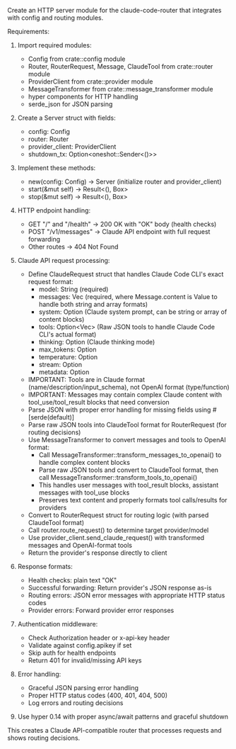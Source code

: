 Create an HTTP server module for the claude-code-router that integrates with config and routing modules.

Requirements:
1. Import required modules:
   - Config from crate::config module
   - Router, RouterRequest, Message, ClaudeTool from crate::router module
   - ProviderClient from crate::provider module
   - MessageTransformer from crate::message_transformer module
   - hyper components for HTTP handling
   - serde_json for JSON parsing

2. Create a Server struct with fields:
   - config: Config
   - router: Router  
   - provider_client: ProviderClient
   - shutdown_tx: Option<oneshot::Sender<()>>

3. Implement these methods:
   - new(config: Config) -> Server (initialize router and provider_client)
   - start(&mut self) -> Result<(), Box<dyn std::error::Error>>
   - stop(&mut self) -> Result<(), Box<dyn std::error::Error>>

4. HTTP endpoint handling:
   - GET "/" and "/health" -> 200 OK with "OK" body (health checks)
   - POST "/v1/messages" -> Claude API endpoint with full request forwarding
   - Other routes -> 404 Not Found

5. Claude API request processing:
   - Define ClaudeRequest struct that handles Claude Code CLI's exact request format:
     - model: String (required)
     - messages: Vec<Message> (required, where Message.content is Value to handle both string and array formats)
     - system: Option<Value> (Claude system prompt, can be string or array of content blocks)
     - tools: Option<Vec<Value>> (Raw JSON tools to handle Claude Code CLI's actual format)
     - thinking: Option<Value> (Claude thinking mode)
     - max_tokens: Option<u32>
     - temperature: Option<f32>
     - stream: Option<bool>
     - metadata: Option<Value>
   - IMPORTANT: Tools are in Claude format (name/description/input_schema), not OpenAI format (type/function)
   - IMPORTANT: Messages may contain complex Claude content with tool_use/tool_result blocks that need conversion
   - Parse JSON with proper error handling for missing fields using #[serde(default)]
   - Parse raw JSON tools into ClaudeTool format for RouterRequest (for routing decisions)
   - Use MessageTransformer to convert messages and tools to OpenAI format:
     - Call MessageTransformer::transform_messages_to_openai() to handle complex content blocks
     - Parse raw JSON tools and convert to ClaudeTool format, then call MessageTransformer::transform_tools_to_openai()
     - This handles user messages with tool_result blocks, assistant messages with tool_use blocks
     - Preserves text content and properly formats tool calls/results for providers
   - Convert to RouterRequest struct for routing logic (with parsed ClaudeTool format)
   - Call router.route_request() to determine target provider/model
   - Use provider_client.send_claude_request() with transformed messages and OpenAI-format tools
   - Return the provider's response directly to client

6. Response formats:
   - Health checks: plain text "OK"
   - Successful forwarding: Return provider's JSON response as-is
   - Routing errors: JSON error messages with appropriate HTTP status codes
   - Provider errors: Forward provider error responses

7. Authentication middleware:
   - Check Authorization header or x-api-key header  
   - Validate against config.apikey if set
   - Skip auth for health endpoints
   - Return 401 for invalid/missing API keys

8. Error handling:
   - Graceful JSON parsing error handling
   - Proper HTTP status codes (400, 401, 404, 500)
   - Log errors and routing decisions

9. Use hyper 0.14 with proper async/await patterns and graceful shutdown

This creates a Claude API-compatible router that processes requests and shows routing decisions.